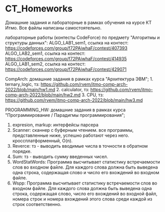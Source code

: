 # CT_Homeworks
Домашние задания и лабораторные в рамках обучения на курсе КТ Итмо. Все файлы написаны самостоятельно.  

лабораторные работы (контесты CodeForce) по предмету "Алгоритмы и структуры данных":
ALGO_LAB1_sem1, ссылка на контест: https://codeforces.com/group/f72PAiwhaF/contest/407393
ALGO_LAB2_sem1, ссылка на контест: https://codeforces.com/group/f72PAiwhaF/contest/414935
ALGO_LAB1_sem2, ссылка на контест: https://codeforces.com/group/f72PAiwhaF/contest/429071

CompArch: домашние задания в рамках курса "Архитектура ЭВМ";
    1. ternary_logic, тз: https://github.com/rvem/itmo-comp-arch-2022/blob/main/hw1.md
    2. calculator, тз: https://github.com/rvem/itmo-comp-arch-2022/blob/main/hw2.md
    3. CPU, тз: https://github.com/rvem/itmo-comp-arch-2022/blob/main/hw3.md

PROGRAMMING_HW: домашние задания в рамках курса "Программирование / Парадигмы программирования";
1. expresion, markup: интерфейсы парсера
2. Scanner: сканнер с буферным чтением. все программы, представленные ниже, успешно работают через него. кроссплатформенный, O(n).
2. Reverce: тз - выводить вводимые числа в точности в обратном порядке.
3. Sum: тз - выводить сумму введенных чисел. 
4. WordStatWords: Программа высчитывает статистику встречаемости слов во входном файле. Для каждого слова должна быть выведена одна строка, содержащая слово и число его вхождений во входном файле.
5. Wspp: Программа высчитывает статистику встречаемости слов во входном файле. Для каждого слова должна быть выведена одна строка, содержащая слово, число его вхождений во входной файл, номера строк и номера вхождений этого слова среди каждой из строк соответственно.
